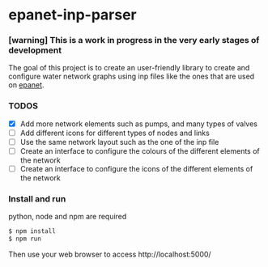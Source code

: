 # epanet-inp-parser
### [warning] This is a work in progress in the very early stages of development

The goal of this project is to create an user-friendly library to create and configure water network graphs using inp files like the ones that are used on [epanet](https://www.epa.gov/water-research/epanet).

### TODOS
- [x] Add more network elements such as pumps, and many types of valves
- [ ] Add different icons for different types of nodes and links
- [ ] Use the same network layout such as the one of the inp file
- [ ] Create an interface to configure the colours of the different elements of the network
- [ ] Create an interface to configure the icons of the different elements of the network

### Install and run
python, node and npm are required

```bash
$ npm install
$ npm run
```
Then use your web browser to access http://localhost:5000/

